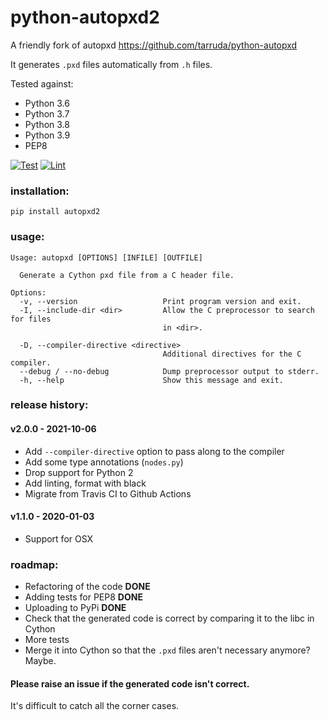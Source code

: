 # python-autopxd2

A friendly fork of autopxd https://github.com/tarruda/python-autopxd

It generates `.pxd` files automatically from `.h` files.

Tested against:

- Python 3.6
- Python 3.7
- Python 3.8
- Python 3.9
- PEP8

[![Test](https://github.com/gabrieldemarmiesse/python-autopxd2/actions/workflows/test.yml/badge.svg)](https://github.com/gabrieldemarmiesse/python-autopxd2/actions/workflows/test.yml)
[![Lint](https://github.com/gabrieldemarmiesse/python-autopxd2/actions/workflows/lint.yml/badge.svg)](https://github.com/gabrieldemarmiesse/python-autopxd2/actions/workflows/lint.yml)

### installation:

```shell
pip install autopxd2
```

### usage:

```shell
Usage: autopxd [OPTIONS] [INFILE] [OUTFILE]

  Generate a Cython pxd file from a C header file.

Options:
  -v, --version                   Print program version and exit.
  -I, --include-dir <dir>         Allow the C preprocessor to search for files
                                  in <dir>.

  -D, --compiler-directive <directive>
                                  Additional directives for the C compiler.
  --debug / --no-debug            Dump preprocessor output to stderr.
  -h, --help                      Show this message and exit.
```

### release history:

#### v2.0.0 - 2021-10-06

- Add `--compiler-directive` option to pass along to the compiler
- Add some type annotations (`nodes.py`)
- Drop support for Python 2
- Add linting, format with black
- Migrate from Travis CI to Github Actions

#### v1.1.0 - 2020-01-03

- Support for OSX

### roadmap:

- Refactoring of the code **DONE**
- Adding tests for PEP8 **DONE**
- Uploading to PyPi **DONE**
- Check that the generated code is correct by comparing it to the libc in Cython
- More tests
- Merge it into Cython so that the `.pxd` files aren't necessary anymore? Maybe.

#### Please raise an issue if the generated code isn't correct.

It's difficult to catch all the corner cases.
